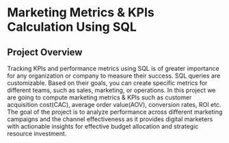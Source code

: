 # Marketing Metrics & KPIs Calculation Using SQL #


## Project Overview ##

Tracking KPIs and performance metrics using SQL is of greater importance for any organization or company to measure their success. SQL queries are customizable. Based on their goals, you can create specific metrics for different teams, such as sales, marketing, or operations. In this project we are going to compute marketing metrics & KPIs such as customer acquisition cost(CAC), average order value(AOV), conversion rates, ROI etc. The goal of the project is to analyze performance across different marketing campaigns and the channel effectiveness as it provides digital marketers with actionable insights for effective budget  allocation and strategic resource investment.  



